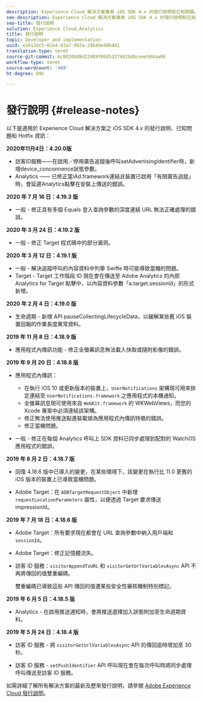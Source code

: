 ```yaml
---
description: Experience Cloud 解決方案專用 iOS SDK 4.x 的發行說明和已知問題。
seo-description: Experience Cloud 解決方案專用 iOS SDK 4.x 的發行說明和已知問題。
seo-title: 發行說明
solution: Experience Cloud,Analytics
title: 發行說明
topic: Developer and implementation
uuid: e1613dc5-02a4-43a7-997a-29b4de98b4d1
translation-type: tm+mt
source-git-commit: 6c8020b88d22489f86853274d29dbceee504aa06
workflow-type: tm+mt
source-wordcount: '469'
ht-degree: 89%

---
```



# 發行說明 {#release-notes}

以下是適用於 Experience Cloud 解決方案之 iOS SDK 4.x 的發行說明、已知問題和 Hotfix 資訊：

**2020年11月4日：4.20.0版**

* 訪客ID服務——在啟用／停用廣告追蹤後呼叫setAdvertisingIdentifier時，新增device_conconnence狀態參數。
* Analytics —— 已修正當iAd.framework連結且裝置已啟用「有限廣告追蹤」時，會延遲Analytics點擊在安裝上傳送的錯誤。

**2020 年 7 月 16 日：4.19.3 版**

* 一般 - 修正具有多個 Equals 登入查詢參數的深度連結 URL 無法正確處理的錯誤。

**2020 年 3 月 24 日：4.19.2 版**

* 一般 - 修正 Target 程式碼中的部分漏洞。

**2020 年 3 月 12 日：4.19.1 版**

* 一般 - 解決追蹤呼叫的內容資料中列舉 Swifte 時可能導致當機的問題。
* Target - Target 工作階段 ID 現在會在傳送至 Adobe Analytics 的內部 Analytics for Target 點擊中，以內容資料參數「a.target.sessionId」的形式新增。

**2020 年 2 月 4 日：4.19.0 版**

* 生命週期 -  新增 API pauseCollectingLifecycleData，以緩解某些舊 iOS 裝置回報的作業長度異常資料。

**2019 年 11 月 8 日：4.18.9 版**

* 應用程式內傳訊功能 -  修正全螢幕訊息無法載入快取或隨附影像的錯誤。

**2019 年 9 月 20 日：4.18.8 版**

* 應用程式內傳訊：

   * 在執行 iOS 10 或更新版本的裝置上，`UserNotifications` 架構現可用來排定連結至 `UserNotifications.framework` 之應用程式的本機通知。
   * 全螢幕訊息現可使用來自 `WebKit.framework` 的 WKWebViews，而您的 Xcode 專案中必須連結該架構。
   * 修正無法使用推送點進裝載做為應用程式內傳訊特徵的錯誤。
   * 修正當機問題。

* 一般 - 修正在每個 Analytics 呼叫上 SDK 資料已同步處理到配對的 WatchOS 應用程式的錯誤。

**2019 年 8 月 2 日：4.18.7 版**

* 回復 4.18.6 版中已導入的變更，在某些環境下，該變更在執行比 11.0 更舊的 iOS 版本的裝置上已導致當機問題。

* Adobe Target：在 `ADBTargetRequestObject` 中新增 `requestLocationParameters` 屬性，以便透過 Target 要求傳送 impressionId。

**2019 年 7 月 18 日：4.18.6 版**

* Adobe Target：所有要求現在都會在 URL 查詢參數中納入用戶端和 `sessionId`。
* Adobe Target：修正記憶體流失。
* 訪客 ID 服務：`visitorAppendToURL` 和 `visitorGetUrlVariablesAsync` API 不再將傳回的值雙重編碼。

   雙重編碼已導致這些 API 傳回的值遭某些安全性審核機制特別標記。

**2019 年 6 月 5 日：4.18.5 版**

* Analytics - 在啟用推送通知時，會將推送選擇加入狀態附加至生命週期資料。

**2019 年 5 月 24 日：4.18.4 版**

* 訪客 ID 服務 - 將 
   `visitorGetUrlVariablesAsync` API 的傳回逾時增加至 30 秒。

* 訪客 ID 服務 - `setPushIdentifier` API 呼叫現在會在每次呼叫時將同步處理呼叫傳送至訪客 ID 服務。

如需詳細了解所有解決方案的最新及歷來發行說明，請參閱 [Adobe Experience Cloud 發行說明](https://docs.adobe.com/content/help/zh-Hant/release-notes/experience-cloud/current.html)。
